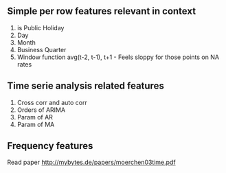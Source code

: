 ## Simple per row features relevant in context

1. is Public Holiday
2. Day 
3. Month
4. Business Quarter
5. Window function avg(t-2, t-1), t+1 - Feels sloppy for those points on NA rates

## Time serie analysis related features

1. Cross corr and auto corr
2.  Orders of ARIMA
3. Param of AR
4. Param of MA

## Frequency features

Read paper http://mybytes.de/papers/moerchen03time.pdf


